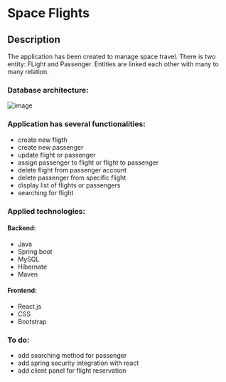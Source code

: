 # Space Flights

## Description

The application has been created to manage space travel. There is two entity: FLight and Passenger.
Entities are linked each other with many to many relation.

### Database architecture:

![image](https://github.com/dominikjaniga91/Space-Flights-server-side/blob/2fauthentication/Selection_003.png)

### Application has several functionalities:
* create new fligth
* create new passenger
* update flight or passenger
* assign passenger to flight or flight to passenger
* delete flight from passenger account
* delete passenger from specific flight
* display list of flights or passengers
* searching for flight

### Applied technologies:
#### Backend:
* Java
* Spring boot
* MySQL
* Hibernate
* Maven

#### Frontend:
* React.js 
* CSS 
* Bootstrap

### To do:
* add searching method for passenger
* add spring security integration with react
* add client panel for flight reservation

